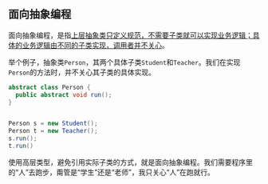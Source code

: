 ## 面向抽象编程

​	面向抽象编程，是指<u>上层抽象类只定义规范，不需要子类就可以实现业务逻辑；具体的业务逻辑由不同的子类实现，调用者并不关心</u>。

​	举个例子，抽象类`Person`，其两个具体子类`Student`和`Teacher`。我们在实现`Person`的方法时，并不关心其子类的具体实现。

```java
abstract class Person {
  public abstract void run();
}


Person s = new Student();
Person t = new Teacher();
s.run();
t.run()
```



​	使用高层类型，避免引用实际子类的方式，就是面向抽象编程。我们需要程序里的“人”去跑步，甭管是“学生”还是“老师”，我只关心“人”在跑就行。